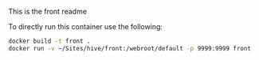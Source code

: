 This is the front readme

To directly run this container use the following:
```bash
docker build -t front .
docker run -v ~/Sites/hive/front:/webroot/default -p 9999:9999 front
```
